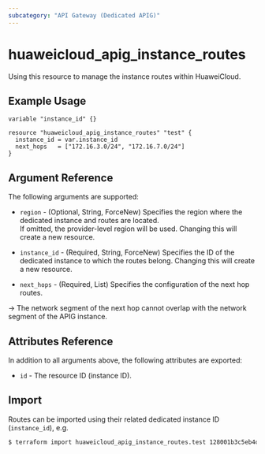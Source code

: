 ```yaml
---
subcategory: "API Gateway (Dedicated APIG)"
---
```


# huaweicloud_apig_instance_routes

Using this resource to manage the instance routes within HuaweiCloud.

## Example Usage

```hcl
variable "instance_id" {}

resource "huaweicloud_apig_instance_routes" "test" {
  instance_id = var.instance_id
  next_hops   = ["172.16.3.0/24", "172.16.7.0/24"]
}
```

## Argument Reference

The following arguments are supported:

* `region` - (Optional, String, ForceNew) Specifies the region where the dedicated instance and routes are located.  
  If omitted, the provider-level region will be used. Changing this will create a new resource.

* `instance_id` - (Required, String, ForceNew) Specifies the ID of the dedicated instance to which the routes belong.
  Changing this will create a new resource.

* `next_hops` - (Required, List) Specifies the configuration of the next hop routes.

-> The network segment of the next hop cannot overlap with the network segment of the APIG instance.

## Attributes Reference

In addition to all arguments above, the following attributes are exported:

* `id` - The resource ID (instance ID).

## Import

Routes can be imported using their related dedicated instance ID (`instance_id`), e.g.

```bash
$ terraform import huaweicloud_apig_instance_routes.test 128001b3c5eb4d3e91a8da9c0f46420f
```

